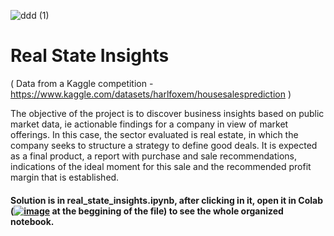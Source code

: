 ![ddd (1)](https://user-images.githubusercontent.com/81658694/159160626-adcbf7e6-98ea-404d-a1fb-5ade1d45012d.png)

# Real State Insights

( Data from a Kaggle competition - https://www.kaggle.com/datasets/harlfoxem/housesalesprediction )

The objective of the project is to discover business insights based on public market data, ie actionable findings for a company in view of market offerings. In this case, the sector evaluated is real estate, in which the company seeks to structure a strategy to define good deals. It is expected as a final product, a report with purchase and sale recommendations, indications of the ideal moment for this sale and the recommended profit margin that is established.

#### Solution is in real_state_insights.ipynb, after clicking in it, open it in Colab ([![image](https://user-images.githubusercontent.com/81658694/159161009-5fe40123-3a30-490e-ae72-d39ea2385878.png)](https://pypi.python.org/pypi/scrapy-playwright) at the beggining of the file) to see the whole organized notebook.

